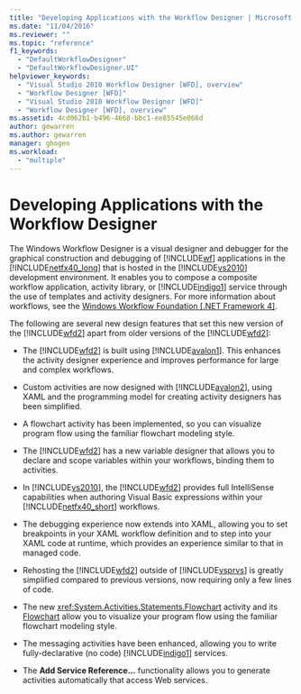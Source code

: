 ```yaml
---
title: "Developing Applications with the Workflow Designer | Microsoft Docs"
ms.date: "11/04/2016"
ms.reviewer: ""
ms.topic: "reference"
f1_keywords: 
  - "DefaultWorkflowDesigner"
  - "DefaultWorkflowDesigner.UI"
helpviewer_keywords: 
  - "Visual Studio 2010 Workflow Designer [WFD], overview"
  - "Workflow Designer [WFD]"
  - "Visual Studio 2010 Workflow Designer [WFD]"
  - "Workflow Designer [WFD], overview"
ms.assetid: 4cd062b1-b496-4668-bbc1-ee85545e066d
author: gewarren
ms.author: gewarren
manager: ghogen
ms.workload: 
  - "multiple"
---
```

# Developing Applications with the Workflow Designer

The Windows Workflow Designer is a visual designer and debugger for the graphical construction and debugging of [!INCLUDE[wf](../workflow-designer/includes/wf_md.md)] applications in the [!INCLUDE[netfx40_long](../workflow-designer/includes/netfx40_long_md.md)] that is hosted in the [!INCLUDE[vs2010](../misc/includes/vs2010_md.md)] development environment. It enables you to compose a composite workflow application, activity library, or [!INCLUDE[indigo1](../workflow-designer/includes/indigo1_md.md)] service through the use of templates and activity designers. For more information about workflows, see the [Windows Workflow Foundation &#91;.NET Framework 4&#93;](http://msdn.microsoft.com/Library/9a23ea6b-d600-483e-89cd-8889cfec5f66).

 The following are several new design features that set this new version of the [!INCLUDE[wfd2](../workflow-designer/includes/wfd2_md.md)] apart from older versions of the [!INCLUDE[wfd2](../workflow-designer/includes/wfd2_md.md)]:

-   The [!INCLUDE[wfd2](../workflow-designer/includes/wfd2_md.md)] is built using [!INCLUDE[avalon1](../workflow-designer/includes/avalon1_md.md)]. This enhances the activity designer experience and improves performance for large and complex workflows.

-   Custom activities are now designed with [!INCLUDE[avalon2](../workflow-designer/includes/avalon2_md.md)], using XAML and the programming model for creating activity designers has been simplified.

-   A flowchart activity has been implemented, so you can visualize program flow using the familiar flowchart modeling style.

-   The [!INCLUDE[wfd2](../workflow-designer/includes/wfd2_md.md)] has a new variable designer that allows you to declare and scope variables within your workflows, binding them to activities.

-   In [!INCLUDE[vs2010](../misc/includes/vs2010_md.md)], the [!INCLUDE[wfd2](../workflow-designer/includes/wfd2_md.md)] provides full IntelliSense capabilities when authoring Visual Basic expressions within your [!INCLUDE[netfx40_short](../workflow-designer/includes/netfx40_short_md.md)] workflows.

-   The debugging experience now extends into XAML, allowing you to set breakpoints in your XAML workflow definition and to step into your XAML code at runtime, which provides an experience similar to that in managed code.

-   Rehosting the [!INCLUDE[wfd2](../workflow-designer/includes/wfd2_md.md)] outside of [!INCLUDE[vsprvs](../code-quality/includes/vsprvs_md.md)] is greatly simplified compared to previous versions, now requiring only a few lines of code.

-   The new <xref:System.Activities.Statements.Flowchart> activity and its [Flowchart](../workflow-designer/flowchart-activity-designer.md) allow you to visualize your program flow using the familiar flowchart modeling style.

-   The messaging activities have been enhanced, allowing you to write fully-declarative (no code) [!INCLUDE[indigo1](../workflow-designer/includes/indigo1_md.md)] services.

-   The **Add Service Reference...** functionality allows you to generate activities automatically that access Web services.